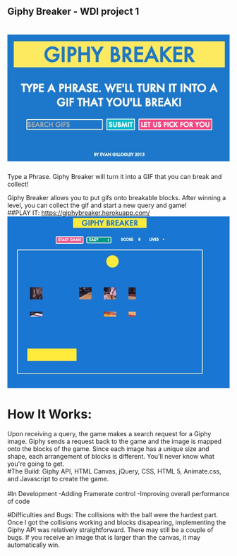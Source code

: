 ## Giphy Breaker - WDI project 1
# ![](./images/giphytitle.jpg)
Type a Phrase. Giphy Breaker will turn it into a GIF that you can break and collect!
<br/>

Giphy Breaker allows you to put gifs onto breakable blocks.
After winning a level, you can collect the gif and start a new query and game!
<br/>
##PLAY IT: https://giphybreaker.herokuapp.com/
![](./images/gameplay.jpg)
# How It Works:
 Upon receiving a query, the game makes a search request for a Giphy image. Giphy sends a request back to the game and the image is mapped onto the blocks of the game. Since each image has a unique size and shape, each arrangement of blocks is different. You'll never know what you're going to get. 
<br/>
#The Build:
 Giphy API, HTML Canvas, jQuery, CSS, HTML 5, Animate.css, and Javascript to create the game.  
<br/>
#In Development 
-Adding Framerate control
-Improving overall performance of code

 #Difficulties and Bugs:
 The collisions with the ball were the hardest part. Once I got the collisions working and blocks disapearing, implementing the Giphy API was relatively straightforward. There may still be a couple of bugs. If you receive an image that is larger than the canvas, it may automatically win.  






